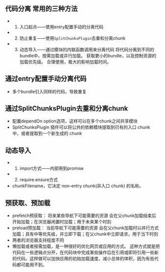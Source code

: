 ## 代码分离 常用的三种方法
- 1. 入口起点——使用entry配置手动的分离代码
- 2. 防止重复——使用`SplitChunksPlugin`去重和分离chunk
- 3. 动态导入——通过模块的内联函数调用来分离代码
    将代码分离到不同的bundle中，按需加载或并行加载。
    获取更小的bundle，以及控制资源的加载优先级。
    合理使用，极大的影响加载时间。

## 通过entry配置手动分离代码
- 多个bundle引入同样的代码，导致重复

## 通过SplitChunksPlugin去重和分离chunk
- 配置dependOn option选项，这样可以在多个chunk之间共享模块
- SplitChunksPlugin 插件可以将公共的依赖模块提取到已有的入口 chunk 中，或者提取到一个新生成的 chunk

## 动态导入
- 1. import方式——内部用到promise
- 2. require.ensure方式
- chunkFilename，它决定 non-entry chunk(非入口 chunk) 的名称。

## 预获取、预加载
- prefetch预获取： 将来某些导航下可能需要的资源
    会在父chunk加载结束后开始加载；在浏览器闲置时加载；用于未来某个时刻
- preload预加载： 当前导航下可能需要的资源
    会在父chunk加载时以并行方式加载；具有中等优先级，并立即下载；在父chunk中立即请求，用于当下时刻
- 两者的浏览器支持程度不同
- 懒加载或者按需加载，是一种很好的优化网页或应用的方式。
    这种方式就是把代码在一些逻辑点分开，在代码块中完成某些操作后在引用或即将引用一些新的代码。这样做可以加快应用的初始加载速度，减小总体的体积，因为有些代码都可能用不到。

